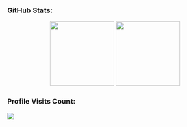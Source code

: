 <h3>GitHub Stats:</h3>

<div align="center" style="diplay: flex;">
  <img src="https://github-readme-stats.vercel.app/api?username=Temablag&show_icons=true&theme=radical" style="height: 150px;">
  <img src="https://github-readme-stats.vercel.app/api/top-langs/?username=Temablag&layout=compact&theme=radical" style="height: 150px;">
</div>

<h3>Profile Visits Count:</h3>
<div>
  <img src="https://profile-counter.glitch.me/Temablag/count.svg">
</div>
